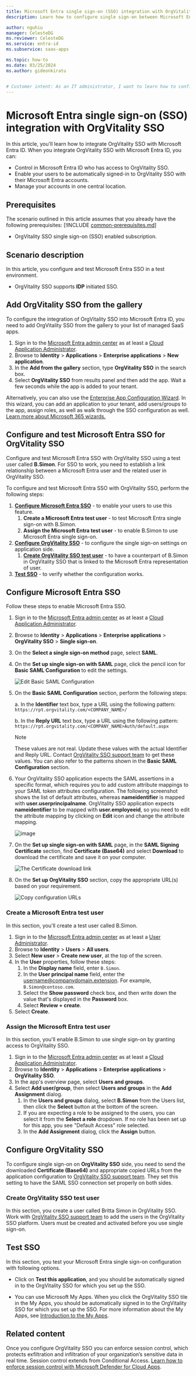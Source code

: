 ```yaml
---
title: Microsoft Entra single sign-on (SSO) integration with OrgVitality SSO
description: Learn how to configure single sign-on between Microsoft Entra ID and OrgVitality SSO.

author: nguhiu
manager: CelesteDG
ms.reviewer: CelesteDG
ms.service: entra-id
ms.subservice: saas-apps

ms.topic: how-to
ms.date: 03/25/2024
ms.author: gideonkiratu


# Customer intent: As an IT administrator, I want to learn how to configure single sign-on between Microsoft Entra ID and OrgVitality SSO so that I can control who has access to OrgVitality SSO, enable automatic sign-in with Microsoft Entra accounts, and manage my accounts in one central location.
---
```


# Microsoft Entra single sign-on (SSO) integration with OrgVitality SSO

In this article,  you'll learn how to integrate OrgVitality SSO with Microsoft Entra ID. When you integrate OrgVitality SSO with Microsoft Entra ID, you can:

* Control in Microsoft Entra ID who has access to OrgVitality SSO.
* Enable your users to be automatically signed-in to OrgVitality SSO with their Microsoft Entra accounts.
* Manage your accounts in one central location.

## Prerequisites
The scenario outlined in this article assumes that you already have the following prerequisites:
[!INCLUDE [common-prerequisites.md](~/identity/saas-apps/includes/common-prerequisites.md)]
* OrgVitality SSO single sign-on (SSO) enabled subscription.

## Scenario description

In this article,  you configure and test Microsoft Entra SSO in a test environment.

* OrgVitality SSO supports **IDP** initiated SSO.

## Add OrgVitality SSO from the gallery

To configure the integration of OrgVitality SSO into Microsoft Entra ID, you need to add OrgVitality SSO from the gallery to your list of managed SaaS apps.

1. Sign in to the [Microsoft Entra admin center](https://entra.microsoft.com) as at least a [Cloud Application Administrator](~/identity/role-based-access-control/permissions-reference.md#cloud-application-administrator).
1. Browse to **Identity** > **Applications** > **Enterprise applications** > **New application**.
1. In the **Add from the gallery** section, type **OrgVitality SSO** in the search box.
1. Select **OrgVitality SSO** from results panel and then add the app. Wait a few seconds while the app is added to your tenant.

 Alternatively, you can also use the [Enterprise App Configuration Wizard](https://portal.office.com/AdminPortal/home?Q=Docs#/azureadappintegration). In this wizard, you can add an application to your tenant, add users/groups to the app, assign roles, as well as walk through the SSO configuration as well. [Learn more about Microsoft 365 wizards.](/microsoft-365/admin/misc/azure-ad-setup-guides)

<a name='configure-and-test-azure-ad-sso-for-orgvitality-sso'></a>

## Configure and test Microsoft Entra SSO for OrgVitality SSO

Configure and test Microsoft Entra SSO with OrgVitality SSO using a test user called **B.Simon**. For SSO to work, you need to establish a link relationship between a Microsoft Entra user and the related user in OrgVitality SSO.

To configure and test Microsoft Entra SSO with OrgVitality SSO, perform the following steps:

1. **[Configure Microsoft Entra SSO](#configure-azure-ad-sso)** - to enable your users to use this feature.
    1. **Create a Microsoft Entra test user** - to test Microsoft Entra single sign-on with B.Simon.
    1. **Assign the Microsoft Entra test user** - to enable B.Simon to use Microsoft Entra single sign-on.
1. **[Configure OrgVitality SSO](#configure-orgvitality-sso)** - to configure the single sign-on settings on application side.
    1. **[Create OrgVitality SSO test user](#create-orgvitality-sso-test-user)** - to have a counterpart of B.Simon in OrgVitality SSO that is linked to the Microsoft Entra representation of user.
1. **[Test SSO](#test-sso)** - to verify whether the configuration works.

<a name='configure-azure-ad-sso'></a>

## Configure Microsoft Entra SSO

Follow these steps to enable Microsoft Entra SSO.

1. Sign in to the [Microsoft Entra admin center](https://entra.microsoft.com) as at least a [Cloud Application Administrator](~/identity/role-based-access-control/permissions-reference.md#cloud-application-administrator).
1. Browse to **Identity** > **Applications** > **Enterprise applications** > **OrgVitality SSO** > **Single sign-on**.
1. On the **Select a single sign-on method** page, select **SAML**.
1. On the **Set up single sign-on with SAML** page, click the pencil icon for **Basic SAML Configuration** to edit the settings.

   ![Edit Basic SAML Configuration](common/edit-urls.png)

1. On the **Basic SAML Configuration** section, perform the following steps:

    a. In the **Identifier** text box, type a URL using the following pattern:
    `https://rpt.orgvitality.com/<COMPANY_NAME>/`

    b. In the **Reply URL** text box, type a URL using the following pattern:
    `https://rpt.orgvitality.com/<COMPANY_NAME>Auth/default.aspx`

    > [!NOTE]
    > These values are not real. Update these values with the actual Identifier and Reply URL. Contact [OrgVitality SSO support team](https://orgvitality.com/contact-us/) to get these values. You can also refer to the patterns shown in the **Basic SAML Configuration** section.

1. Your OrgVitality SSO application expects the SAML assertions in a specific format, which requires you to add custom attribute mappings to your SAML token attributes configuration. The following screenshot shows the list of default attributes, whereas **nameidentifier** is mapped with **user.userprincipalname**. OrgVitality SSO application expects **nameidentifier** to be mapped with **user.employeeid**, so you need to edit the attribute mapping by clicking on **Edit** icon and change the attribute mapping.

	![image](common/default-attributes.png)

1. On the **Set up single sign-on with SAML** page, in the **SAML Signing Certificate** section,  find **Certificate (Base64)** and select **Download** to download the certificate and save it on your computer.

	![The Certificate download link](common/certificatebase64.png)

1. On the **Set up OrgVitality SSO** section, copy the appropriate URL(s) based on your requirement.

	![Copy configuration URLs](common/copy-configuration-urls.png)

<a name='create-an-azure-ad-test-user'></a>

### Create a Microsoft Entra test user

In this section, you'll create a test user called B.Simon.

1. Sign in to the [Microsoft Entra admin center](https://entra.microsoft.com) as at least a [User Administrator](~/identity/role-based-access-control/permissions-reference.md#user-administrator).
1. Browse to **Identity** > **Users** > **All users**.
1. Select **New user** > **Create new user**, at the top of the screen.
1. In the **User** properties, follow these steps:
   1. In the **Display name** field, enter `B.Simon`.  
   1. In the **User principal name** field, enter the username@companydomain.extension. For example, `B.Simon@contoso.com`.
   1. Select the **Show password** check box, and then write down the value that's displayed in the **Password** box.
   1. Select **Review + create**.
1. Select **Create**.

<a name='assign-the-azure-ad-test-user'></a>

### Assign the Microsoft Entra test user

In this section, you'll enable B.Simon to use single sign-on by granting access to OrgVitality SSO.

1. Sign in to the [Microsoft Entra admin center](https://entra.microsoft.com) as at least a [Cloud Application Administrator](~/identity/role-based-access-control/permissions-reference.md#cloud-application-administrator).
1. Browse to **Identity** > **Applications** > **Enterprise applications** > **OrgVitality SSO**.
1. In the app's overview page, select **Users and groups**.
1. Select **Add user/group**, then select **Users and groups** in the **Add Assignment** dialog.
   1. In the **Users and groups** dialog, select **B.Simon** from the Users list, then click the **Select** button at the bottom of the screen.
   1. If you are expecting a role to be assigned to the users, you can select it from the **Select a role** dropdown. If no role has been set up for this app, you see "Default Access" role selected.
   1. In the **Add Assignment** dialog, click the **Assign** button.

## Configure OrgVitality SSO

To configure single sign-on on **OrgVitality SSO** side, you need to send the downloaded **Certificate (Base64)** and appropriate copied URLs from the application configuration to [OrgVitality SSO support team](https://orgvitality.com/contact-us/). They set this setting to have the SAML SSO connection set properly on both sides.

### Create OrgVitality SSO test user

In this section, you create a user called Britta Simon in OrgVitality SSO. Work with [OrgVitality SSO support team](https://orgvitality.com/contact-us/) to add the users in the OrgVitality SSO platform. Users must be created and activated before you use single sign-on.

## Test SSO 

In this section, you test your Microsoft Entra single sign-on configuration with following options.

* Click on **Test this application**, and you should be automatically signed in to the OrgVitality SSO for which you set up the SSO.

* You can use Microsoft My Apps. When you click the OrgVitality SSO tile in the My Apps, you should be automatically signed in to the OrgVitality SSO for which you set up the SSO. For more information about the My Apps, see [Introduction to the My Apps](https://support.microsoft.com/account-billing/sign-in-and-start-apps-from-the-my-apps-portal-2f3b1bae-0e5a-4a86-a33e-876fbd2a4510).

## Related content

Once you configure OrgVitality SSO you can enforce session control, which protects exfiltration and infiltration of your organization’s sensitive data in real time. Session control extends from Conditional Access. [Learn how to enforce session control with Microsoft Defender for Cloud Apps](/cloud-app-security/proxy-deployment-aad).
